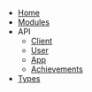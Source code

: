 <!-- docs/_sidebar.md -->

* [Home](/)
* [Modules](modules.md)
* API
  * [Client](classes/SteamClient.md)
  * [User](classes/User.md)
  * [App](classes/App.md)
  * [Achievements](classes/Achievements.md)
* [Types](interfaces.md) 